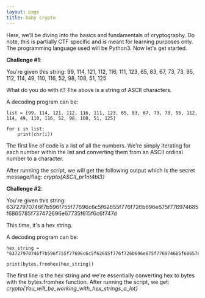 ```yaml
---
layout: page
title: baby crypto 
---
```


Here, we'll be diving into the basics and fundamentals of cryptography. Do note, this is partially CTF specific and is meant for learning purposes only. The programming language used will be Python3.
Now let's get started. 

**Challenge #1**:

You're given this string: 99, 114, 121, 112, 116, 111, 123, 65, 83, 67, 73, 73, 95, 112, 114, 49, 110, 116, 52, 98, 108, 51, 125

What do you do with it? The above is a string of ASCII characters. 

A decoding program can be: 

``` 
list = [99, 114, 121, 112, 116, 111, 123, 65, 83, 67, 73, 73, 95, 112, 114, 49, 110, 116, 52, 98, 108, 51, 125]

for i in list:
    print(chr(i))
```
The first line of code is a list of all the numbers. We're simply iterating for each number within the list and converting them from an ASCII ordinal number to a character.

After running the script, we will get the following output which is the secret message/flag: _crypto{ASCII_pr1nt4bl3}_

**Challenge #2**:

You're given this string: 63727970746f7b596f755f77696c6c5f62655f776f726b696e675f776974685f6865785f737472696e67735f615f6c6f747d

This time, it's a hex string.

A decoding program can be:

```
hex_string = "63727970746f7b596f755f77696c6c5f62655f776f726b696e675f776974685f6865785f737472696e67735f615f6c6f747d"

print(bytes.fromhex(hex_string))
```
The first line is the hex string and we're essentially converting hex to bytes with the bytes.fromhex function.
After running the script, we get: _crypto{You_will_be_working_with_hex_strings_a_lot}_
